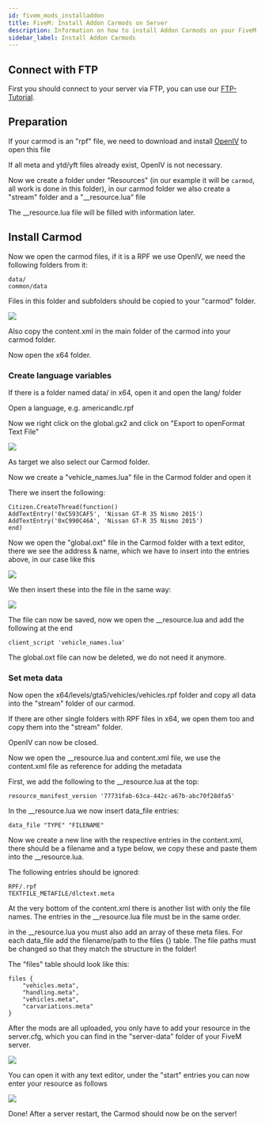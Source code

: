 ```yaml
---
id: fivem_mods_installaddon
title: FiveM: Install Addon Carmods on Server
description: Information on how to install Addon Carmods on your FiveM server from ZAP-Hosting - ZAP-Hosting.com documentation
sidebar_label: Install Addon Carmods
---
```


## Connect with FTP
First you should connect to your server via FTP, you can use our [FTP-Tutorial](gameserver_ftpaccess.md).

## Preparation

If your carmod is an "rpf" file, we need to download and install [OpenIV](https://openiv.com/) to open this file

If all meta and ytd/yft files already exist, OpenIV is not necessary.

Now we create a folder under "Resources" (in our example it will be `carmod`, all work is done in this folder), in our carmod folder we also create a "stream" folder and a "__resource.lua" file

The __resource.lua file will be filled with information later.



## Install Carmod
Now we open the carmod files, if it is a RPF we use OpenIV, we need the following folders from it:

```
data/
common/data
```

Files in this folder and subfolders should be copied to your "carmod" folder.

![](https://screensaver01.zap-hosting.com/index.php/s/QB9DHkm9BHmixHs/preview)

Also copy the content.xml in the main folder of the carmod into your carmod folder.

Now open the x64 folder.


### Create language variables

If there is a folder named data/ in x64, open it and open the lang/ folder

Open a language, e.g. americandlc.rpf

Now we right click on the global.gx2 and click on "Export to openFormat Text File"

![](https://screensaver01.zap-hosting.com/index.php/s/zn8D9rciFoPSyj7/preview)

As target we also select our Carmod folder.

Now we create a "vehicle_names.lua" file in the Carmod folder and open it

There we insert the following:

```
Citizen.CreateThread(function()
AddTextEntry('0xC593CAF5', 'Nissan GT-R 35 Nismo 2015')
AddTextEntry('0xC990C46A', 'Nissan GT-R 35 Nismo 2015')
end)
```

Now we open the "global.oxt" file in the Carmod folder with a text editor, there we see the address & name, which we have to insert into the entries above, in our case like this

![](https://screensaver01.zap-hosting.com/index.php/s/qycjwbmiZpd6i5P/preview)

We then insert these into the file in the same way:

![](https://screensaver01.zap-hosting.com/index.php/s/mCGxMbx4yr77aMH/preview)


The file can now be saved, now we open the __resource.lua and add the following at the end

```
client_script 'vehicle_names.lua'
```

The global.oxt file can now be deleted, we do not need it anymore.

### Set meta data


Now open the x64/levels/gta5/vehicles/vehicles.rpf folder and copy all data into the "stream" folder of our carmod.

If there are other single folders with RPF files in x64, we open them too and copy them into the "stream" folder.

OpenIV can now be closed.

Now we open the __resource.lua and content.xml file, we use the content.xml file as reference for adding the metadata

First, we add the following to the __resource.lua at the top:

```
resource_manifest_version '77731fab-63ca-442c-a67b-abc70f28dfa5'
```

In the __resource.lua we now insert data_file entries:

```
data_file "TYPE" "FILENAME"
```


Now we create a new line with the respective entries in the content.xml, there should be a filename and a type below, we copy these and paste them into the __resource.lua. 

The following entries should be ignored:

```
RPF/.rpf 
TEXTFILE_METAFILE/dlctext.meta
```

At the very bottom of the content.xml there is another list with only the file names. The entries in the __resource.lua file must be in the same order.

in the __resource.lua you must also add an array of these meta files. For each data_file add the filename/path to the files {} table.
The file paths must be changed so that they match the structure in the folder!

The "files" table should look like this:



```
files {
    "vehicles.meta",
    "handling.meta",
    "vehicles.meta",
    "carvariations.meta"
}
```

After the mods are all uploaded, you only have to add your resource in the server.cfg, which you can find in the "server-data" folder of your FiveM server.

![](https://screensaver01.zap-hosting.com/index.php/s/eM8MtkZJCLg3gdz/preview)

You can open it with any text editor, under the "start" entries you can now enter your resource as follows

![](https://screensaver01.zap-hosting.com/index.php/s/H6Y5SHHKqeMPoLo/preview)


Done! After a server restart, the Carmod should now be on the server!
